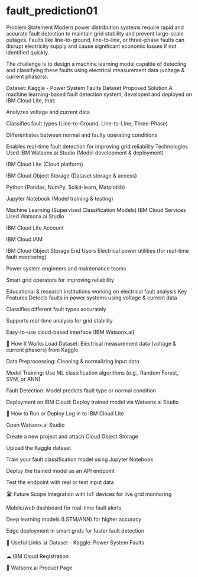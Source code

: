 # fault_prediction01
 Problem Statement
Modern power distribution systems require rapid and accurate fault detection to maintain grid stability and prevent large-scale outages. Faults like line-to-ground, line-to-line, or three-phase faults can disrupt electricity supply and cause significant economic losses if not identified quickly.

The challenge is to design a machine learning model capable of detecting and classifying these faults using electrical measurement data (voltage & current phasors).

Dataset: Kaggle - Power System Faults Dataset
Proposed Solution
A machine learning-based fault detection system, developed and deployed on IBM Cloud Lite, that:

Analyzes voltage and current data

Classifies fault types (Line-to-Ground, Line-to-Line, Three-Phase)

Differentiates between normal and faulty operating conditions

Enables real-time fault detection for improving grid reliability
Technologies Used
IBM Watsonx.ai Studio (Model development & deployment)

IBM Cloud Lite (Cloud platform)

IBM Cloud Object Storage (Dataset storage & access)

Python (Pandas, NumPy, Scikit-learn, Matplotlib)

Jupyter Notebook (Model training & testing)

Machine Learning (Supervised Classification Models)
 IBM Cloud Services Used
Watsonx.ai Studio

IBM Cloud Lite Account

IBM Cloud IAM

IBM Cloud Object Storage
End Users
Electrical power utilities (for real-time fault monitoring)

Power system engineers and maintenance teams

Smart grid operators for improving reliability

Educational & research institutions working on electrical fault analysis
 Key Features
Detects faults in power systems using voltage & current data

Classifies different fault types accurately

Supports real-time analysis for grid stability

Easy-to-use cloud-based interface (IBM Watsonx.ai)

🚀 How It Works
Load Dataset: Electrical measurement data (voltage & current phasors) from Kaggle

Data Preprocessing: Cleaning & normalizing input data

Model Training: Use ML classification algorithms (e.g., Random Forest, SVM, or ANN)

Fault Detection: Model predicts fault type or normal condition

Deployment on IBM Cloud: Deploy trained model via Watsonx.ai Studio

📌 How to Run or Deploy
Log in to IBM Cloud Lite

Open Watsonx.ai Studio

Create a new project and attach Cloud Object Storage

Upload the Kaggle dataset

Train your fault classification model using Jupyter Notebook

Deploy the trained model as an API endpoint

Test the endpoint with real or test input data

🛣 Future Scope
Integration with IoT devices for live grid monitoring

Mobile/web dashboard for real-time fault alerts

Deep learning models (LSTM/ANN) for higher accuracy

Edge deployment in smart grids for faster fault detection

🔗 Useful Links
📊 Dataset - Kaggle: Power System Faults

☁ IBM Cloud Registration

🤖 Watsonx.ai Product Page
